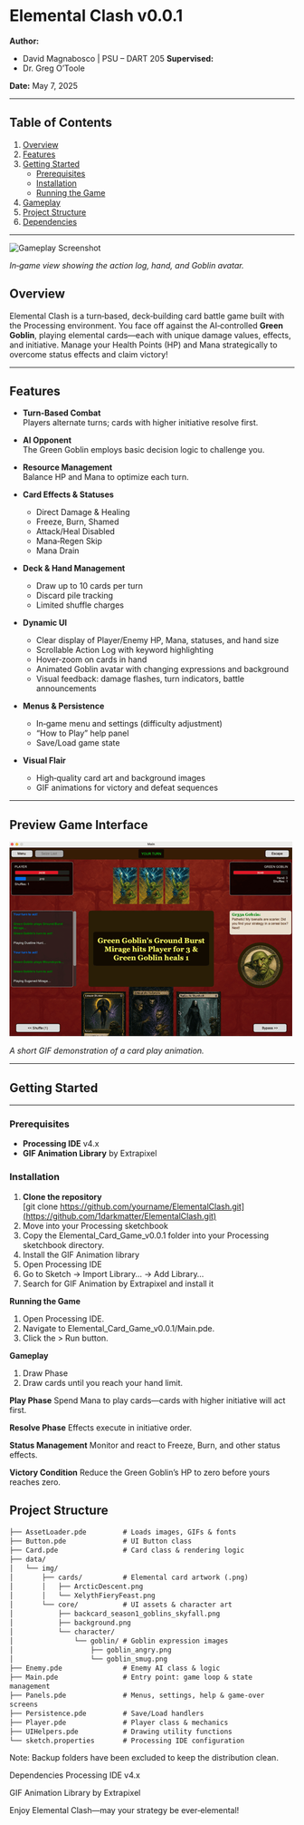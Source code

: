 # Elemental Clash v0.0.1

**Author:**  
- David Magnabosco | PSU – DART 205
**Supervised:**    
- Dr. Greg O’Toole  

**Date:** May 7, 2025  

---

## Table of Contents

1. [Overview](#overview)  
2. [Features](#features)  
3. [Getting Started](#getting-started)  
   - [Prerequisites](#prerequisites)  
   - [Installation](#installation)  
   - [Running the Game](#running-the-game)  
4. [Gameplay](#gameplay)  
5. [Project Structure](#project-structure)  
6. [Dependencies](#dependencies)  

---

<img src="screencap1.png" alt="Gameplay Screenshot" width="500"> 

*In‑game view showing the action log, hand, and Goblin avatar.*

## Overview

Elemental Clash is a turn‑based, deck‑building card battle game built with the Processing environment. You face off against the AI‑controlled **Green Goblin**, playing elemental cards—each with unique damage values, effects, and initiative. Manage your Health Points (HP) and Mana strategically to overcome status effects and claim victory!

---

## Features

- **Turn‑Based Combat**  
  Players alternate turns; cards with higher initiative resolve first.

- **AI Opponent**  
  The Green Goblin employs basic decision logic to challenge you.

- **Resource Management**  
  Balance HP and Mana to optimize each turn.

- **Card Effects & Statuses**  
  - Direct Damage & Healing  
  - Freeze, Burn, Shamed  
  - Attack/Heal Disabled  
  - Mana‑Regen Skip  
  - Mana Drain  

- **Deck & Hand Management**  
  - Draw up to 10 cards per turn  
  - Discard pile tracking  
  - Limited shuffle charges  

- **Dynamic UI**  
  - Clear display of Player/Enemy HP, Mana, statuses, and hand size  
  - Scrollable Action Log with keyword highlighting  
  - Hover‑zoom on cards in hand  
  - Animated Goblin avatar with changing expressions and background  
  - Visual feedback: damage flashes, turn indicators, battle announcements  

- **Menus & Persistence**  
  - In‑game menu and settings (difficulty adjustment)  
  - “How to Play” help panel  
  - Save/Load game state  

- **Visual Flair**  
  - High‑quality card art and background images  
  - GIF animations for victory and defeat sequences  

---

## Preview Game Interface

![Animated Demo](screencap2.gif)

*A short GIF demonstration of a card play animation.*

---

## Getting Started

---

### Prerequisites

- **Processing IDE** v4.x  
- **GIF Animation Library** by Extrapixel  

### Installation

1. **Clone the repository**  
   [git clone https://github.com/yourname/ElementalClash.git](https://github.com/1darkmatter/ElementalClash.git)
2. Move into your Processing sketchbook
3. Copy the Elemental_Card_Game_v0.0.1 folder into your Processing sketchbook directory.
4. Install the GIF Animation library
5. Open Processing IDE
6. Go to Sketch → Import Library… → Add Library…
7. Search for GIF Animation by Extrapixel and install it

**Running the Game**

1. Open Processing IDE.
2. Navigate to Elemental_Card_Game_v0.0.1/Main.pde.
3. Click the > Run button.

**Gameplay**

1. Draw Phase
2. Draw cards until you reach your hand limit.

**Play Phase**
Spend Mana to play cards—cards with higher initiative will act first.

**Resolve Phase**
Effects execute in initiative order.

**Status Management**
Monitor and react to Freeze, Burn, and other status effects.

**Victory Condition**
Reduce the Green Goblin’s HP to zero before yours reaches zero.

## Project Structure

```Elemental_Card_Game_v0.0.1/
├── AssetLoader.pde         # Loads images, GIFs & fonts
├── Button.pde              # UI Button class
├── Card.pde                # Card class & rendering logic
├── data/
│   └── img/
│       ├── cards/          # Elemental card artwork (.png)
│       │   ├── ArcticDescent.png
│       │   └── XelythFieryFeast.png
│       └── core/           # UI assets & character art
│           ├── backcard_season1_goblins_skyfall.png
│           ├── background.png
│           └── character/
│               └── goblin/ # Goblin expression images
│                   ├── goblin_angry.png
│                   └── goblin_smug.png
├── Enemy.pde               # Enemy AI class & logic
├── Main.pde                # Entry point: game loop & state management
├── Panels.pde              # Menus, settings, help & game‑over screens
├── Persistence.pde         # Save/Load handlers
├── Player.pde              # Player class & mechanics
├── UIHelpers.pde           # Drawing utility functions
└── sketch.properties       # Processing IDE configuration
```

Note: Backup folders have been excluded to keep the distribution clean.

Dependencies
Processing IDE v4.x

GIF Animation Library by Extrapixel

Enjoy Elemental Clash—may your strategy be ever‑elemental!
